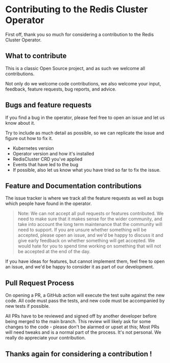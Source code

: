 # Contributing to the Redis Cluster Operator

First off, thank you so much for considering a contribution to the Redis Cluster Operator. 

## What to contribute

This is a classic Open Source project, and as such we welcome all contributions. 

Not only do we welcome code contributions, we also welcome your input, feedback, feature requests, bug reports, and advice.

## Bugs and feature requests

If you find a bug in the operator, please feel free to open an issue and let us know about it. 

Try to include as much detail as possible, so we can replicate the issue and figure out how to fix it.

* Kubernetes version
* Operator version and how it's installed
* RedisCluster CRD you've applied
* Events that have led to the bug
* If possible, also let us know what you have tried so far to fix the issue.

## Feature and Documentation contributions

The issue tracker is where we track all the feature requests as well as bugs which people have found in the operator. 

> Note: We can not accept all pull requests or features contributed. We need to make sure that it makes sense for the 
> wider community, and take into account the long term maintenance that the community will need to support.
> If you are unsure whether something will be accepted, please open an issue, and we'd be happy to discuss it and 
> give early feedback on whether something will get accepted. We would hate for you to spend time working on something 
> that will not be accepted at the end of the day.

If you have ideas for features, but cannot implement them, feel free to open an issue, and we'd be happy to consider 
it as part of our development.

## Pull Request Process

On opening a PR, a GitHub action will execute the test suite against the new code. All code must pass the 
tests, and new code must be accompanied by new tests if possible.

All PRs have to be reviewed and signed off by another developer before being merged to the main branch. This review 
will likely ask for some changes to the code - please don't be alarmed or upset at this; Most PRs will need tweaks 
and is a normal part of the process. It's not personal. We really do appreciate your contribution.

## Thanks again for considering a contribution !
